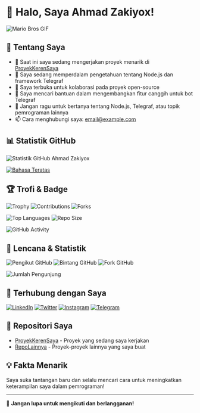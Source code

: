# 👋 Halo, Saya Ahmad Zakiyox!

![Mario Bros GIF](https://media.giphy.com/media/3o7aD3xztE3Ey7Q7By/giphy.gif)

## 🚀 Tentang Saya
- 🔭 Saat ini saya sedang mengerjakan proyek menarik di [ProyekKerenSaya](https://github.com/ahmadzakiyox/ProyekKerenSaya)
- 🌱 Saya sedang memperdalam pengetahuan tentang Node.js dan framework Telegraf
- 👯 Saya terbuka untuk kolaborasi pada proyek open-source
- 🤔 Saya mencari bantuan dalam mengembangkan fitur canggih untuk bot Telegraf
- 💬 Jangan ragu untuk bertanya tentang Node.js, Telegraf, atau topik pemrograman lainnya
- 📫 Cara menghubungi saya: [email@example.com](mailto:email@example.com)

## 📊 Statistik GitHub

![Statistik GitHub Ahmad Zakiyox](https://github-readme-stats.vercel.app/api?username=ahmadzakiyox&show_icons=true&hide_title=true&count_private=true&hide=prs&theme=dracula)

[![Bahasa Teratas](https://github-readme-stats.vercel.app/api/top-langs/?username=ahmadzakiyox&layout=compact&theme=dracula)](https://github.com/ahmadzakiyox)

## 🏆 Trofi & Badge

![Trophy](https://img.shields.io/github/commit-activity/m/ahmadzakiyox?style=for-the-badge&logo=github&label=Commits) ![Contributions](https://img.shields.io/github/contributors/ahmadzakiyox?style=for-the-badge&logo=github&label=Contributors) ![Forks](https://img.shields.io/github/forks/ahmadzakiyox?style=for-the-badge&logo=github&label=Forks)

![Top Languages](https://img.shields.io/github/languages/top/ahmadzakiyox?style=for-the-badge&logo=github&label=Top%20Languages) ![Repo Size](https://img.shields.io/github/repo-size/ahmadzakiyox/ProyekKerenSaya?style=for-the-badge&logo=github&label=Repo%20Size)

![GitHub Activity](https://activity-graph.herokuapp.com/graph?username=ahmadzakiyox&theme=react-dark)

## 🎯 Lencana & Statistik

![Pengikut GitHub](https://img.shields.io/github/followers/ahmadzakiyox?style=for-the-badge&label=Follow&logo=github) ![Bintang GitHub](https://img.shields.io/github/stars/ahmadzakiyox?style=for-the-badge&label=Stars&logo=github) ![Fork GitHub](https://img.shields.io/github/forks/ahmadzakiyox?style=for-the-badge&label=Forks&logo=github)

![Jumlah Pengunjung](https://profile-counter.glitch.me/ahmadzakiyox/count.svg)

## 🔗 Terhubung dengan Saya

[![LinkedIn](https://img.shields.io/badge/LinkedIn-Terhubung-blue?style=for-the-badge&logo=linkedin&logoColor=white)](https://www.linkedin.com/in/ahmadzakiyox/)
[![Twitter](https://img.shields.io/badge/Twitter-Follow-blue?style=for-the-badge&logo=twitter&logoColor=white)](https://twitter.com/ahmadzakiyox)
[![Instagram](https://img.shields.io/badge/Instagram-Follow-orange?style=for-the-badge&logo=instagram&logoColor=white)](https://www.instagram.com/ahmadzaki_yo/)
[![Telegram](https://img.shields.io/badge/Telegram-Chat-blue?style=for-the-badge&logo=telegram&logoColor=white)](https://t.me/ahmadzakiyo)

## 📂 Repositori Saya

- [ProyekKerenSaya](https://github.com/ahmadzakiyox/ProyekKerenSaya) - Proyek yang sedang saya kerjakan
- [RepoLainnya](https://github.com/ahmadzakiyox/RepoLainnya) - Proyek-proyek lainnya yang saya buat

## 💡 Fakta Menarik
Saya suka tantangan baru dan selalu mencari cara untuk meningkatkan keterampilan saya dalam pemrograman!

---

🔗 **Jangan lupa untuk mengikuti dan berlangganan!**
